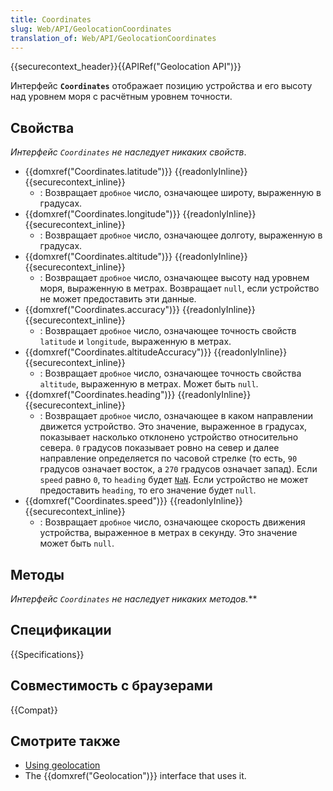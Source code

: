 ```yaml
---
title: Coordinates
slug: Web/API/GeolocationCoordinates
translation_of: Web/API/GeolocationCoordinates
---
```


{{securecontext_header}}{{APIRef("Geolocation API")}}

Интерфейс **`Coordinates`** отображает позицию устройства и его высоту над уровнем моря с расчётным уровнем точности.

## Свойства

_Интерфейс `Coordinates` не наследует никаких свойств_.

- {{domxref("Coordinates.latitude")}} {{readonlyInline}} {{securecontext_inline}}
  - : Возвращает `дробное` число, означающее широту, выраженную в градусах.
- {{domxref("Coordinates.longitude")}} {{readonlyInline}} {{securecontext_inline}}
  - : Возвращает `дробное` число, означающее долготу, выраженную в градусах.
- {{domxref("Coordinates.altitude")}} {{readonlyInline}} {{securecontext_inline}}
  - : Возвращает `дробное` число, означающее высоту над уровнем моря, выраженную в метрах. Возвращает `null`, если устройство не может предоставить эти данные.
- {{domxref("Coordinates.accuracy")}} {{readonlyInline}} {{securecontext_inline}}
  - : Возвращает `дробное` число, означающее точность свойств `latitude` и `longitude`, выраженную в метрах.
- {{domxref("Coordinates.altitudeAccuracy")}} {{readonlyInline}} {{securecontext_inline}}
  - : Возвращает `дробное` число, означающее точность свойства `altitude`, выраженную в метрах. Может быть `null`.
- {{domxref("Coordinates.heading")}} {{readonlyInline}} {{securecontext_inline}}
  - : Возвращает `дробное` число, означающее в каком направлении движется устройство. Это значение, выраженное в градусах, показывает насколько отклонено устройство относительно севера. `0` градусов показывает ровно на север и далее направление определяется по часовой стрелке (то есть, `90` градусов означает восток, а `270` градусов означает запад). Если `speed` равно `0`, то `heading` будет [`NaN`](/ru/docs/JavaScript/Reference/Global_Objects/NaN). Если устройство не может предоставить `heading`, то его значение будет `null`.
- {{domxref("Coordinates.speed")}} {{readonlyInline}} {{securecontext_inline}}
  - : Возвращает `дробное` число, означающее скорость движения устройства, выраженное в метрах в секунду. Это значение может быть `null`.

## Методы

**Интерфейс `Coordinates` не наследует никаких методов*.***

## Спецификации

{{Specifications}}

## Совместимость с браузерами

{{Compat}}

## Смотрите также

- [Using geolocation](/ru/docs/WebAPI/Using_geolocation)
- The {{domxref("Geolocation")}} interface that uses it.
